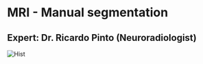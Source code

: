 # MRI - Manual segmentation
## Expert: Dr. Ricardo Pinto (Neuroradiologist)
![Hist](segvid.gif)<br />

